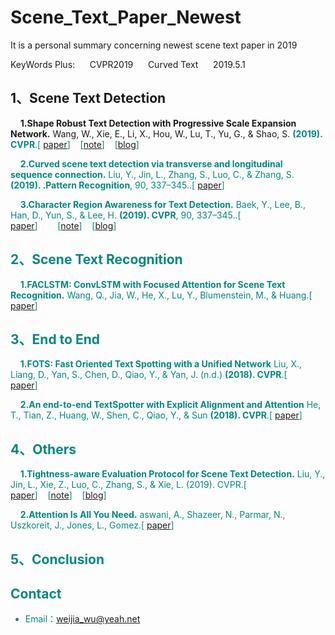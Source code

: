 # Scene_Text_Paper_Newest
It is a personal summary concerning newest scene text paper in 2019

KeyWords Plus:  &#160;&#160;&#160;&#160;    CVPR2019   &#160;&#160;&#160;&#160;  Curved Text  &#160;&#160;&#160;&#160;   2019.5.1

## 1、Scene Text Detection
&#160;&#160;&#160;&#160;**1.Shape Robust Text Detection with Progressive Scale Expansion Network.** Wang, W., Xie, E., Li, X., Hou, W., Lu, T., Yu, G., & Shao, S. **<font color=0088888>(2019). CVPR**.[ [paper](http://arxiv.org/abs/1903.12473)]&#160;&#160;&#160;&#160;[[note](https://github.com/weijiawu/Scene_Text_Paper_Newest/tree/master/Scene_Text_Detection)]&#160;&#160;&#160;&#160;[[blog](http://www.weijiawu.com.cn/2019/04/19/文本检测-PSENet-1s/)]

&#160;&#160;&#160;&#160;**2.Curved scene text detection via transverse and longitudinal sequence connection.** Liu, Y., Jin, L., Zhang, S., Luo, C., & Zhang, S. **<font color=0088888>(2019). .Pattern Recognition**, 90, 337–345..[ [paper](https://www.sciencedirect.com/science/article/pii/S0031320319300664?via%3Dihub)]&#160;&#160;&#160;&#160;

&#160;&#160;&#160;&#160;**3.Character Region Awareness for Text Detection.** Baek, Y., Lee, B., Han, D., Yun, S., & Lee, H. **<font color=0088888>(2019).  CVPR**, 90, 337–345..[ [paper](http://arxiv.org/abs/1904.01941)]&#160;&#160;&#160;&#160;&#160;&#160;&#160;&#160;[[note](https://github.com/weijiawu/Scene_Text_Paper_Newest/tree/master/Scene_Text_Detection)]&#160;&#160;&#160;&#160;[[blog](http://www.weijiawu.com.cn/2019/05/06/文本检测-CRATD/)]

## 2、Scene Text Recognition

&#160;&#160;&#160;&#160;**1.FACLSTM: ConvLSTM with Focused Attention for Scene Text Recognition.** Wang, Q., Jia, W., He, X., Lu, Y., Blumenstein, M., & Huang.[ [paper](https://arxiv.org/abs/1904.09405)]&#160;&#160;&#160;&#160;

## 3、End to End

&#160;&#160;&#160;&#160;**1.FOTS: Fast Oriented Text Spotting with a Unified Network** Liu, X., Liang, D., Yan, S., Chen, D., Qiao, Y., & Yan, J. (n.d.) **<font color=0088888>(2018). CVPR**.[ [paper](https://arxiv.org/pdf/1801.01671.pdf)]&#160;&#160;&#160;&#160;

&#160;&#160;&#160;&#160;**2.An end-to-end TextSpotter with Explicit Alignment and Attention** He, T., Tian, Z., Huang, W., Shen, C., Qiao, Y., & Sun **<font color=0088888>(2018). CVPR**.[ [paper](https://github.com/tonghe90/textspotter)]&#160;&#160;&#160;&#160;


## 4、Others

&#160;&#160;&#160;&#160;**1.Tightness-aware Evaluation Protocol for Scene Text Detection.** Liu, Y., Jin, L., Xie, Z., Luo, C., Zhang, S., & Xie, L. (2019). CVPR.[ [paper](https://arxiv.org/abs/1904.00813)]&#160;&#160;&#160;&#160;[[note](https://github.com/weijiawu/Scene_Text_Paper_Newest/tree/master/Others)]&#160;&#160;&#160;&#160;[[blog](http://www.weijiawu.com.cn/2019/04/24/文本检测TIoU-metric/)]

&#160;&#160;&#160;&#160;**2.Attention Is All You Need.**  aswani, A., Shazeer, N., Parmar, N., Uszkoreit, J., Jones, L., Gomez.[ [paper](http://arxiv.org/abs/1706.03762)]&#160;&#160;&#160;&#160;


## 5、Conclusion

## Contact
- Email：<weijia_wu@yeah.net>

